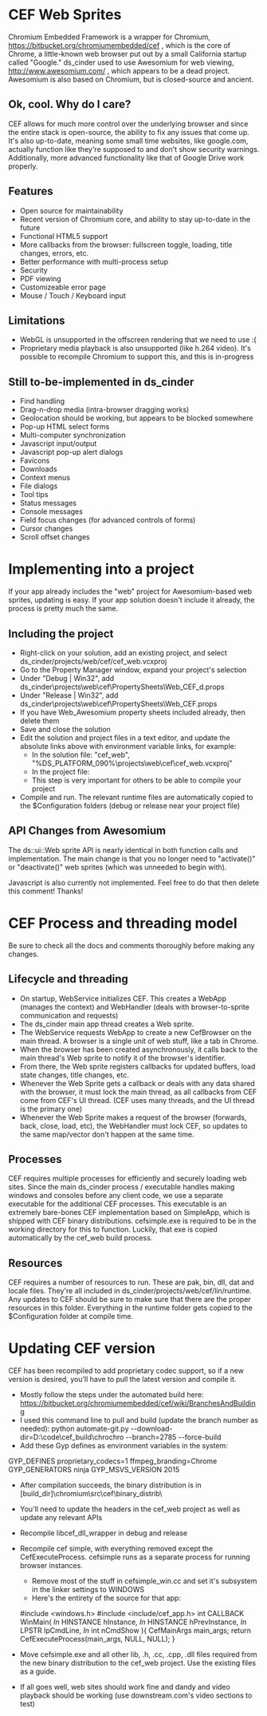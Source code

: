 CEF Web Sprites
======================

Chromium Embedded Framework is a wrapper for Chromium, https://bitbucket.org/chromiumembedded/cef , which is the core of Chrome, a little-known web browser put out by a small California startup called "Google."  ds_cinder used to use Awesomium for web viewing, http://www.awesomium.com/ , which appears to be a dead project. Awesomium is also based on Chromium, but is closed-source and ancient. 

Ok, cool. Why do I care?
------------------------

CEF allows for much more control over the underlying browser and since the entire stack is open-source, the ability to fix any issues that come up. It's also up-to-date, meaning some small time websites, like google.com, actually function like they're supposed to and don't show security warnings. Additionally, more advanced functionality like that of Google Drive work properly.

Features
--------------

* Open source for maintainability
* Recent version of Chromium core, and ability to stay up-to-date in the future
* Functional HTML5 support
* More callbacks from the browser: fullscreen toggle, loading, title changes, errors, etc.
* Better performance with multi-process setup
* Security
* PDF viewing
* Customizeable error page
* Mouse / Touch / Keyboard input


Limitations
-------------

* WebGL is unsupported in the offscreen rendering that we need to use :(
* Proprietary media playback is also unsupported (like h.264 video). It's possible to recompile Chromium to support this, and this is in-progress


Still to-be-implemented in ds_cinder
-------------------------------------

* Find handling
* Drag-n-drop media (intra-browser dragging works)
* Geolocation should be working, but appears to be blocked somewhere
* Pop-up HTML select forms
* Multi-computer synchronization
* Javascript input/output
* Javascript pop-up alert dialogs
* Favicons
* Downloads
* Context menus
* File dialogs
* Tool tips
* Status messages
* Console messages
* Field focus changes (for advanced controls of forms)
* Cursor changes
* Scroll offset changes


Implementing into a project
============================

If your app already includes the "web" project for Awesomium-based web sprites, updating is easy. If your app solution doesn't include it already, the process is pretty much the same.

Including the project
---------------------

* Right-click on your solution, add an existing project, and select ds_cinder/projects/web/cef/cef_web.vcxproj
* Go to the Property Manager window, expand your project's selection
* Under "Debug | Win32", add ds_cinder\projects\web\cef\PropertySheets\Web_CEF_d.props
* Under "Release | Win32", add ds_cinder\projects\web\cef\PropertySheets\Web_CEF.props
* If you have Web_Awesomium property sheets included already, then delete them
* Save and close the solution
* Edit the solution and project files in a text editor, and update the absolute links above with environment variable links, for example:
    * In the solution file: "cef_web", "%DS_PLATFORM_090%\projects\web\cef\cef_web.vcxproj" 
	* In the project file: <Import Project="$(DS_PLATFORM_090)\projects\web\cef\PropertySheets\Web_CEF_d.props" />
	* This step is very important for others to be able to compile your project
* Compile and run. The relevant runtime files are automatically copied to the $Configuration folders (debug or release near your project file)

API Changes from Awesomium
---------------------------

The ds::ui::Web sprite API is nearly identical in both function calls and implementation. The main change is that you no longer need to "activate()" or "deactivate()" web sprites (which was unneeded to begin with).

Javascript is also currently not implemented. Feel free to do that then delete this comment! Thanks!


CEF Process and threading model
===============================

Be sure to check all the docs and comments thoroughly before making any changes.

Lifecycle and threading
-------------------------

* On startup, WebService initializes CEF. This creates a WebApp (manages the context) and WebHandler (deals with browser-to-sprite communication and requests)
* The ds_cinder main app thread creates a Web sprite.
* The WebService requests WebApp to create a new CefBrowser on the main thread. A browser is a single unit of web stuff, like a tab in Chrome.
* When the browser has been created asynchronously, it calls back to the main thread's Web sprite to notify it of the browser's identifier. 
* From there, the Web sprite registers callbacks for updated buffers, load state changes, title changes, etc. 
* Whenever the Web Sprite gets a callback or deals with any data shared with the browser, it must lock the main thread, as all callbacks from CEF come from CEF's UI thread. (CEF uses many threads, and the UI thread is the primary one)
* Whenever the Web Sprite makes a request of the browser (forwards, back, close, load, etc), the WebHandler must lock CEF, so updates to the same map/vector don't happen at the same time. 

Processes
-----------------------

CEF requires multiple processes for efficiently and securely loading web sites. Since the main ds_cinder process / executable handles making windows and consoles before any client code, we use a separate executable for the additional CEF processes. This executable is an extremely bare-bones CEF implementation based on SimpleApp, which is shipped with CEF binary distributions. cefsimple.exe is required to be in the working directory for this to function. Luckily, that exe is copied automatically by the cef_web build process. 

Resources
----------------------

CEF requires a number of resources to run. These are pak, bin, dll, dat and locale files. They're all included in ds_cinder/projects/web/cef/lin/runtime. Any updates to CEF should be sure to make sure that there are the proper resources in this folder. Everything in the runtime folder gets copied to the $Configuration folder at compile time.


Updating CEF version
========================

CEF has been recompiled to add proprietary codec support, so if a new version is desired, you'll have to pull the latest version and compile it.

* Mostly follow the steps under the automated build here: https://bitbucket.org/chromiumembedded/cef/wiki/BranchesAndBuilding
* I used this command line to pull and build (update the branch number as needed): python automate-git.py --download-dir=D:\code\cef_build\chrochro --branch=2785 --force-build
* Add these Gyp defines as environment variables in the system:

GYP_DEFINES proprietary_codecs=1 ffmpeg_branding=Chrome
GYP_GENERATORS ninja
GYP_MSVS_VERSION 2015

* After compilation succeeds, the binary distribution is in [build_dir]\chromium\src\cef\binary_distrib\
* You'll need to update the headers in the cef_web project as well as update any relevant APIs
* Recompile libcef_dll_wrapper in debug and release
* Recompile cef simple, with everything removed except the CefExecuteProcess. cefsimple runs as a separate process for running browser instances. 
	* Remove most of the stuff in cefsimple_win.cc and set it's subsystem in the linker settings to WINDOWS
	* Here's the entirety of the source for that app:

	#include <windows.h>
	#include <include/cef_app.h>
	int CALLBACK WinMain(
	_In_ HINSTANCE hInstance,
	_In_ HINSTANCE hPrevInstance,
	_In_ LPSTR     lpCmdLine,
	_In_ int       nCmdShow
	){
		CefMainArgs main_args;
		return CefExecuteProcess(main_args, NULL, NULL);
	}
* Move cefsimple.exe and all other lib, .h, .cc, .cpp, .dll files required from the new binary distribution to the cef_web project. Use the existing files as a guide.
* If all goes well, web sites should work fine and dandy and video playback should be working (use downstream.com's video sections to test)
	

